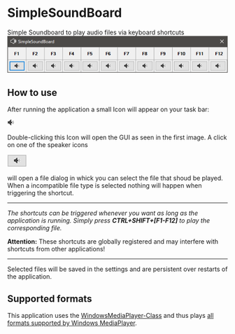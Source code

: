 # SimpleSoundBoard
Simple Soundboard to play audio files via keyboard shortcuts
![GUI](/images/GUI.png)
## How to use
After running the application a small Icon will appear on your task bar:

![SoundFile_16x](/images/SoundFile_16x.png)

Double-clicking this Icon will open the GUI as seen in the first image. A click on one of the speaker icons

![SoundFile_16x](/images/Speaker.png)

will open a file dialog in whick you can select the file that shoud be played. When a incompatible file type is selected nothing will happen when triggering the shortcut.

---

*The shortcuts can be triggered whenever you want as long as the application is running. Simply press **CTRL+SHIFT+[F1-F12]** to play the corresponding file.*

**Attention:** These shortcuts are globally registered and may interfere with shortcuts from other applications!

---

Selected files will be saved in the settings and are persistent over restarts of the application.
## Supported formats
This application uses the [WindowsMediaPlayer-Class](https://msdn.microsoft.com/de-de/library/system.windows.media.mediaplayer(v=vs.110).aspx) and thus plays [all formats supported by Windows MediaPlayer](https://support.microsoft.com/de-de/help/316992/file-types-supported-by-windows-media-player).
